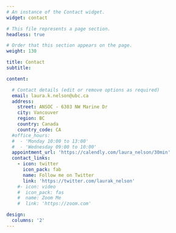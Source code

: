 ```yaml
---
# An instance of the Contact widget.
widget: contact

# This file represents a page section.
headless: true

# Order that this section appears on the page.
weight: 130

title: Contact
subtitle:

content:

  # Contact details (edit or remove options as required)
  email: laura.k.nelson@ubc.ca
  address:
    street: ANSOC - 6303 NW Marine Dr
    city: Vancouver
    region: BC
    country: Canada
    country_code: CA
  #office_hours:
  #  - 'Monday 10:00 to 13:00'
  #  - 'Wednesday 09:00 to 10:00'
  appointment_url: 'https://calendly.com/laura_nelson/30min'
  contact_links:
    - icon: twitter
      icon_pack: fab
      name: Follow me on Twitter
      link: 'https://twitter.com/laurak_nelson'
    #- icon: video
    #  icon_pack: fas
    #  name: Zoom Me
    #  link: 'https://zoom.com'

design:
  columns: '2'
---
```

